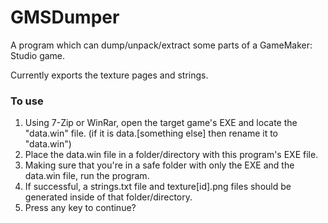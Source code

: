 # GMSDumper
A program which can dump/unpack/extract some parts of a GameMaker: Studio game.

Currently exports the texture pages and strings.

### To use

1. Using 7-Zip or WinRar, open the target game's EXE and locate the "data.win" file. (if it is data.[something else] then rename it to "data.win")
2. Place the data.win file in a folder/directory with this program's EXE file.
3. Making sure that you're in a safe folder with only the EXE and the data.win file, run the program.
4. If successful, a strings.txt file and texture[id].png files should be generated inside of that folder/directory.
5. Press any key to continue?
